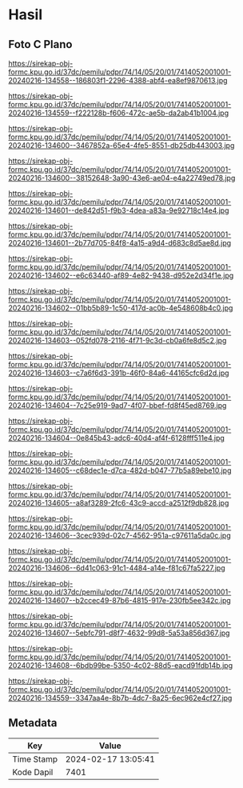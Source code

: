 # Hasil

## Foto C Plano

https://sirekap-obj-formc.kpu.go.id/37dc/pemilu/pdpr/74/14/05/20/01/7414052001001-20240216-134558--186803f1-2296-4388-abf4-ea8ef9870613.jpg

https://sirekap-obj-formc.kpu.go.id/37dc/pemilu/pdpr/74/14/05/20/01/7414052001001-20240216-134559--f222128b-f606-472c-ae5b-da2ab41b1004.jpg

https://sirekap-obj-formc.kpu.go.id/37dc/pemilu/pdpr/74/14/05/20/01/7414052001001-20240216-134600--3467852a-65e4-4fe5-8551-db25db443003.jpg

https://sirekap-obj-formc.kpu.go.id/37dc/pemilu/pdpr/74/14/05/20/01/7414052001001-20240216-134600--38152648-3a90-43e6-ae04-e4a22749ed78.jpg

https://sirekap-obj-formc.kpu.go.id/37dc/pemilu/pdpr/74/14/05/20/01/7414052001001-20240216-134601--de842d51-f9b3-4dea-a83a-9e92718c14e4.jpg

https://sirekap-obj-formc.kpu.go.id/37dc/pemilu/pdpr/74/14/05/20/01/7414052001001-20240216-134601--2b77d705-84f8-4a15-a9d4-d683c8d5ae8d.jpg

https://sirekap-obj-formc.kpu.go.id/37dc/pemilu/pdpr/74/14/05/20/01/7414052001001-20240216-134602--e6c63440-af89-4e82-9438-d952e2d34f1e.jpg

https://sirekap-obj-formc.kpu.go.id/37dc/pemilu/pdpr/74/14/05/20/01/7414052001001-20240216-134602--01bb5b89-1c50-417d-ac0b-4e548608b4c0.jpg

https://sirekap-obj-formc.kpu.go.id/37dc/pemilu/pdpr/74/14/05/20/01/7414052001001-20240216-134603--052fd078-2116-4f71-9c3d-cb0a6fe8d5c2.jpg

https://sirekap-obj-formc.kpu.go.id/37dc/pemilu/pdpr/74/14/05/20/01/7414052001001-20240216-134603--c7a6f6d3-391b-46f0-84a6-44165cfc6d2d.jpg

https://sirekap-obj-formc.kpu.go.id/37dc/pemilu/pdpr/74/14/05/20/01/7414052001001-20240216-134604--7c25e919-9ad7-4f07-bbef-fd8f45ed8769.jpg

https://sirekap-obj-formc.kpu.go.id/37dc/pemilu/pdpr/74/14/05/20/01/7414052001001-20240216-134604--0e845b43-adc6-40d4-af4f-6128fff511e4.jpg

https://sirekap-obj-formc.kpu.go.id/37dc/pemilu/pdpr/74/14/05/20/01/7414052001001-20240216-134605--c68dec1e-d7ca-482d-b047-77b5a89ebe10.jpg

https://sirekap-obj-formc.kpu.go.id/37dc/pemilu/pdpr/74/14/05/20/01/7414052001001-20240216-134605--a8af3289-2fc6-43c9-accd-a2512f9db828.jpg

https://sirekap-obj-formc.kpu.go.id/37dc/pemilu/pdpr/74/14/05/20/01/7414052001001-20240216-134606--3cec939d-02c7-4562-951a-c97611a5da0c.jpg

https://sirekap-obj-formc.kpu.go.id/37dc/pemilu/pdpr/74/14/05/20/01/7414052001001-20240216-134606--6d41c063-91c1-4484-a14e-f81c67fa5227.jpg

https://sirekap-obj-formc.kpu.go.id/37dc/pemilu/pdpr/74/14/05/20/01/7414052001001-20240216-134607--b2ccec49-87b6-4815-917e-230fb5ee342c.jpg

https://sirekap-obj-formc.kpu.go.id/37dc/pemilu/pdpr/74/14/05/20/01/7414052001001-20240216-134607--5ebfc791-d8f7-4632-99d8-5a53a856d367.jpg

https://sirekap-obj-formc.kpu.go.id/37dc/pemilu/pdpr/74/14/05/20/01/7414052001001-20240216-134608--6bdb99be-5350-4c02-88d5-eacd91fdb14b.jpg

https://sirekap-obj-formc.kpu.go.id/37dc/pemilu/pdpr/74/14/05/20/01/7414052001001-20240216-134559--3347aa4e-8b7b-4dc7-8a25-6ec962e4cf27.jpg


## Metadata

| Key        | Value               |
| ---------- | ------------------- |
| Time Stamp | 2024-02-17 13:05:41 |
| Kode Dapil | 7401                |



